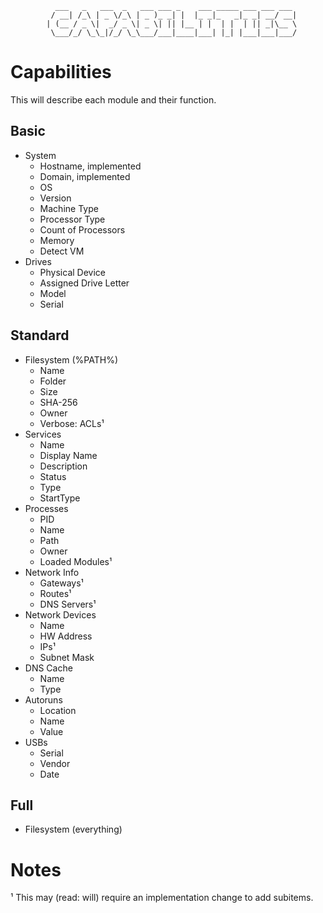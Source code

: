               ___   _   ___  _   ___ ___ _    ___ _____ ___ ___ ___ 
             / __| /_\ | _ \/_\ | _ )_ _| |  |_ _|_   _|_ _| __/ __|
            | (__ / _ \|  _/ _ \| _ \| || |__ | |  | |  | || _|\__ \
             \___/_/ \_\_|/_/ \_\___/___|____|___| |_| |___|___|___/
                                                                    
# Capabilities

This will describe each module and their function.

## Basic

- System
	- Hostname, implemented
	- Domain, implemented
	- OS
	- Version
	- Machine Type
	- Processor Type
	- Count of Processors
	- Memory
	- Detect VM
- Drives
	- Physical Device
	- Assigned Drive Letter
	- Model
	- Serial

## Standard

- Filesystem (%PATH%)
	- Name
	- Folder
	- Size
	- SHA-256
	- Owner
	- Verbose: ACLs¹
- Services
	- Name
	- Display Name
	- Description
	- Status
	- Type
	- StartType
- Processes
	- PID
	- Name
	- Path
	- Owner
	- Loaded Modules¹
- Network Info
	- Gateways¹
	- Routes¹
	- DNS Servers¹
- Network Devices
	- Name
	- HW Address
	- IPs¹
	- Subnet Mask
- DNS Cache
	- Name
	- Type
- Autoruns
	- Location
	- Name
	- Value
- USBs
	- Serial
	- Vendor
	- Date 

## Full

- Filesystem (everything)


# Notes

¹ This may (read: will) require an implementation change to add subitems. 
